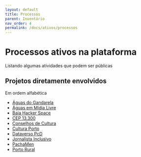 ```yaml
---
layout: default
title: Processos
parent: Inventário
nav_order: 4
permalink: /docs/ativos/processos
---
```


# Processos ativos na plataforma
Listando algumas atividades que podem ser públicas

## Projetos diretamente envolvidos
Em ordem alfabética


- <a href="https://aguas.ml" target="_blank">Águas do Gandarela</a>
- <a href="https://aguas.ml" target="_blank">Águas em Mídia Livre</a>
- <a href="https://baiahacker.space" target="_blank">Baia Hacker Space</a>
- <a href="https://13300.org" target="_blank">CEP 13.300</a>
- <a href="https://cmpc.org.br" target="_blank">Conselhos de Cultura</a>
- <a href="https://culturaporto.org.br/carta-de-porto-feliz/" target="_blank">Cultura Porto</a>
- <a href="https://pcd.dataverso.org" target="_blank">Dataverso PcD</a>
- <a href="https://jornalistainclusivo.com" target="_blank">Jornalista Inclusivo</a>
- <a href="https://pacha.men" target="_blank">PachaMen</a>
- <a href="https://portorural.com.br" target="_blank">Porto Rural</a>

